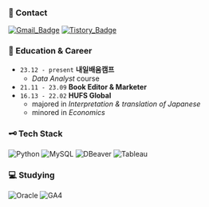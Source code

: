 ### 📩 Contact
[![Gmail_Badge](https://img.shields.io/badge/Gmail-CC2D29?style=flat&logo=gmail&logoColor=white)](mailto:heleownae@gmail.com)
[![Tistory_Badge](https://img.shields.io/badge/Tech_Blog-EC5219?style=flat&logo=tistory&logoColor=white)](https://heleownae.tistory.com/)

### 📜 Education & Career
- `23.12 - present` **내일배움캠프** 
  - _Data Analyst_ course
- `21.11 - 23.09` **Book Editor & Marketer** 
- `16.13 - 22.02` **HUFS Global** 
  - majored in _Interpretation & translation of Japanese_
  - minored in _Economics_

### 🗝️ Tech Stack
![Python](https://img.shields.io/badge/Python-4182B4?style=plastic&logo=Python&logoColor=white)
![MySQL](https://img.shields.io/badge/MySQL-00758F?style=plastic&logo=MySQL&logoColor=white)
![DBeaver](https://img.shields.io/badge/DBeaver-E2D8CC?style=plastic&logo=DBeaver&logoColor=372923)
![Tableau](https://img.shields.io/badge/Tableau-26569A?style=plastic&logo=Tableau&logoColor=white)

### 💻 Studying
![Oracle](https://img.shields.io/badge/Oracle-F80000?style=plastic&logo=Oracle&logoColor=white)
![GA4](https://img.shields.io/badge/GA4-DC7000?style=plastic&logo=GoogleAnalytics&logoColor=white)

<!--
!![PowerBI](https://img.shields.io/badge/PowerBI-D99E0D?style=plastic&logo=PowerBI&logoColor=white)
## Baekjoon Online Judge
[![Solved.ac Profile](http://mazassumnida.wtf/api/v2/generate_badge?boj=hong267)](https://solved.ac/hong267/)
![PostgreSQL](https://img.shields.io/badge/PostgreSQL-316192?style=plastic&logo=PostgreSQL&logoColor=white)
-->
